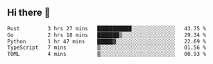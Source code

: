 ## Hi there 👋

<!--
**whirlun/whirlun** is a ✨ _special_ ✨ repository because its `README.md` (this file) appears on your GitHub profile.

Here are some ideas to get you started:

- 🔭 I’m currently working on ...
- 🌱 I’m currently learning ...
- 👯 I’m looking to collaborate on ...
- 🤔 I’m looking for help with ...
- 💬 Ask me about ...
- 📫 How to reach me: ...
- 😄 Pronouns: ...
- ⚡ Fun fact: ...
-->
<!--START_SECTION:waka-->

```txt
Rust         3 hrs 27 mins   ███████████░░░░░░░░░░░░░░   43.75 %
Go           2 hrs 18 mins   ███████▒░░░░░░░░░░░░░░░░░   29.34 %
Python       1 hr 47 mins    █████▓░░░░░░░░░░░░░░░░░░░   22.69 %
TypeScript   7 mins          ▒░░░░░░░░░░░░░░░░░░░░░░░░   01.56 %
TOML         4 mins          ▒░░░░░░░░░░░░░░░░░░░░░░░░   00.93 %
```

<!--END_SECTION:waka-->

